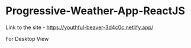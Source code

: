 # Progressive-Weather-App-ReactJS
Link to the site - https://youthful-beaver-3d4c0c.netlify.app/

For Desktop View

